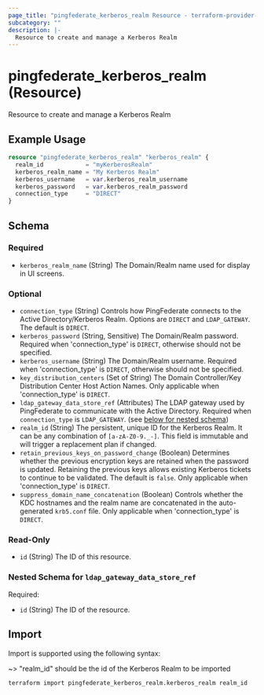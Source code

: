 ```yaml
---
page_title: "pingfederate_kerberos_realm Resource - terraform-provider-pingfederate"
subcategory: ""
description: |-
  Resource to create and manage a Kerberos Realm
---
```


# pingfederate_kerberos_realm (Resource)

Resource to create and manage a Kerberos Realm

## Example Usage

```terraform
resource "pingfederate_kerberos_realm" "kerberos_realm" {
  realm_id            = "myKerberosRealm"
  kerberos_realm_name = "My Kerberos Realm"
  kerberos_username   = var.kerberos_realm_username
  kerberos_password   = var.kerberos_realm_password
  connection_type     = "DIRECT"
}
```

<!-- schema generated by tfplugindocs -->
## Schema

### Required

- `kerberos_realm_name` (String) The Domain/Realm name used for display in UI screens.

### Optional

- `connection_type` (String) Controls how PingFederate connects to the Active Directory/Kerberos Realm. Options are `DIRECT` and `LDAP_GATEWAY`. The default is `DIRECT`.
- `kerberos_password` (String, Sensitive) The Domain/Realm password. Required when 'connection_type' is `DIRECT`, otherwise should not be specified.
- `kerberos_username` (String) The Domain/Realm username. Required when 'connection_type' is `DIRECT`, otherwise should not be specified.
- `key_distribution_centers` (Set of String) The Domain Controller/Key Distribution Center Host Action Names. Only applicable when 'connection_type' is `DIRECT`.
- `ldap_gateway_data_store_ref` (Attributes) The LDAP gateway used by PingFederate to communicate with the Active Directory. Required when `connection_type` is `LDAP_GATEWAY`. (see [below for nested schema](#nestedatt--ldap_gateway_data_store_ref))
- `realm_id` (String) The persistent, unique ID for the Kerberos Realm. It can be any combination of `[a-zA-Z0-9._-]`. This field is immutable and will trigger a replacement plan if changed.
- `retain_previous_keys_on_password_change` (Boolean) Determines whether the previous encryption keys are retained when the password is updated. Retaining the previous keys allows existing Kerberos tickets to continue to be validated. The default is `false`. Only applicable when 'connection_type' is `DIRECT`.
- `suppress_domain_name_concatenation` (Boolean) Controls whether the KDC hostnames and the realm name are concatenated in the auto-generated `krb5.conf` file. Only applicable when 'connection_type' is `DIRECT`.

### Read-Only

- `id` (String) The ID of this resource.

<a id="nestedatt--ldap_gateway_data_store_ref"></a>
### Nested Schema for `ldap_gateway_data_store_ref`

Required:

- `id` (String) The ID of the resource.

## Import

Import is supported using the following syntax:

~> "realm_id" should be the id of the Kerberos Realm to be imported

```shell
terraform import pingfederate_kerberos_realm.kerberos_realm realm_id
```
